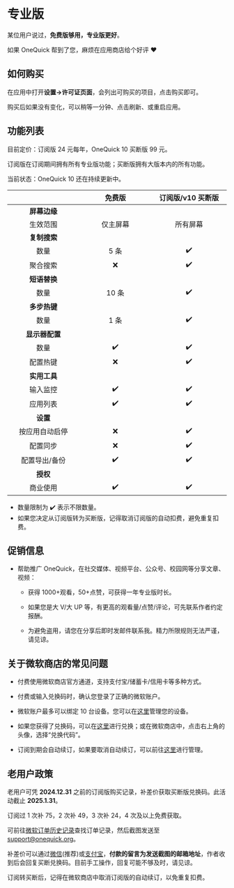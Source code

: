 # 专业版

某位用户说过，**免费版够用，专业版更好**。

如果 OneQuick 帮到了您，麻烦在应用商店给个好评 ❤️

## 如何购买

在应用中打开**设置->许可证页面**，会列出可购买的项目，点击购买即可。

购买后如果没有变化，可以稍等一分钟、点击刷新、或重启应用。

## 功能列表

目前定价：订阅版 24 元每年，OneQuick 10 买断版 99 元。

订阅版在订阅期间拥有所有专业版功能；买断版拥有大版本内的所有功能。

当前状态：OneQuick 10 还在持续更新中。

|                |  免费版  | 订阅版/v10 买断版 |
| :------------: | :------: | :---------------: |
|  **屏幕边缘**  |          |                   |
|    生效范围    | 仅主屏幕 |     所有屏幕      |
|  **复制搜索**  |          |                   |
|      数量      |   5 条   |        ✔️         |
|    聚合搜索    |    ❌    |        ✔️         |
|  **短语替换**  |          |                   |
|      数量      |  10 条   |        ✔️         |
|  **多步热键**  |          |                   |
|      数量      |   1 条   |        ✔️         |
| **显示器配置** |          |                   |
|      数量      |    ✔️    |        ✔️         |
|    配置热键    |    ❌    |        ✔️         |
|  **实用工具**  |          |                   |
|    输入监控    |    ✔️    |        ✔️         |
|    应用列表    |    ✔️    |        ✔️         |
|    **设置**    |          |                   |
| 按应用自动启停 |    ❌    |        ✔️         |
|    配置同步    |    ❌    |        ✔️         |
| 配置导出/备份  |    ✔️    |        ✔️         |
|    **授权**    |          |                   |
|    商业使用    |    ✔️    |        ✔️         |

* 数量限制为 ✔️ 表示不限数量。
* 如果您决定从订阅版转为买断版，记得取消订阅版的自动扣费，避免重复扣费。

## 促销信息

- 帮助推广 OneQuick，在社交媒体、视频平台、公众号、校园网等分享文章、视频：

  - 获得 1000+观看，50+点赞，可获得一年专业版时长。

  - 如果您是大 V/大 UP 等，有更高的观看量/点赞/评论，可先联系作者约定报酬。

  - 为避免盗用，请您在分享后即时发邮件联系我。精力所限规则无法严谨，请见谅。

## 关于微软商店的常见问题

- 付费使用微软商店官方通道，支持支付宝/储蓄卡/信用卡等多种方式。

- 付费或输入兑换码时，确认您登录了正确的微软账户。

- 微软账户最多可以绑定 10 台设备。您可以在[这里](https://account.microsoft.com/devices/content)管理您的设备。

- 如果您获得了兑换码，可以在[这里](https://account.microsoft.com/billing/redeem)进行兑换；或在微软商店中，点击右上角的头像，选择“兑换代码”。

- 订阅到期会自动续订，如果要取消自动续订，可以前往[这里](https://account.microsoft.com/services/)进行管理。

## 老用户政策

老用户可凭 **2024.12.31** 之前的订阅版购买记录，补差价获取买断版兑换码。此活动截止 **2025.1.31**。

订阅过 1 次补 75，2 次补 49，3 次补 24，4 次及以上免费获取。

可前往[微软订单历史记录](https://account.microsoft.com/billing/orders)查找订单记录，然后截图发送至<support@onequick.org>。

补差价可以通过[微信](/pay/weixin.png)(推荐)或[支付宝](/pay/alipay.jpg)，**付款的留言为发送截图的邮箱地址**，作者收到后会回复买断兑换码。目前手工操作，回复可能不够及时，请见谅。

订阅转买断后，记得在微软商店中取消订阅版的自动续订，以免重复扣费。

<style>
td {
    width: 12rem;
}
</style>
